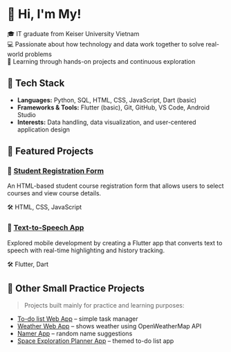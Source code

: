 # 👋 Hi, I'm My!

🎓 IT graduate from Keiser University Vietnam  
💻 Passionate about how technology and data work together to solve real-world problems  
🌱 Learning through hands-on projects and continuous exploration

## 🔧 Tech Stack
- **Languages:** Python, SQL, HTML, CSS, JavaScript, Dart (basic)
- **Frameworks & Tools:** Flutter (basic), Git, GitHub, VS Code, Android Studio  
- **Interests:** Data handling, data visualization, and user-centered application design

## 🚀 Featured Projects

### 📌 [Student Registration Form](https://github.com/diemmy-maingoc/student-registration-form)
An HTML-based student course registration form that allows users to select courses and view course details.  

🛠️ HTML, CSS, JavaScript

### 📌 [Text-to-Speech App](https://github.com/diemmy-maingoc/text-to-speech-app)
Explored mobile development by creating a Flutter app that converts text to speech with real-time highlighting and history tracking.  

🛠️ Flutter, Dart

## 🧪 Other Small Practice Projects
> Projects built mainly for practice and learning purposes:

- [To-do list Web App](https://github.com/diemmy-maingoc/To-do-list-web-app) – simple task manager  
- [Weather Web App](https://github.com/diemmy-maingoc/Weather-web-app) – shows weather using OpenWeatherMap API  
- [Namer App](https://github.com/diemmy-maingoc/namer_app) – random name suggestions  
- [Space Exploration Planner App](https://github.com/diemmy-maingoc/Space-exploration-planner-app) – themed to-do list app

